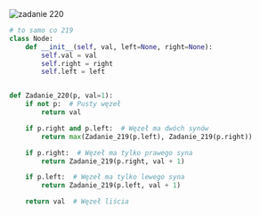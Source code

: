 <picture>
  <source srcset="../../srt/zbior_zadan/220.png" media="(prefers-color-scheme: light)">
  <source srcset="../../srt/zbior_zadan/black_220.png" media="(prefers-color-scheme: dark)">
  <img src="../../srt/zbior_zadan/black_220.png" alt="zadanie 220">
</picture>

```python
# to samo co 219
class Node:
    def __init__(self, val, left=None, right=None):
        self.val = val
        self.right = right
        self.left = left


def Zadanie_220(p, val=1):
    if not p:  # Pusty węzeł
        return val

    if p.right and p.left:  # Węzeł ma dwóch synów
        return max(Zadanie_219(p.left), Zadanie_219(p.right))

    if p.right:  # Węzeł ma tylko prawego syna
        return Zadanie_219(p.right, val + 1)

    if p.left:  # Węzeł ma tylko lewego syna
        return Zadanie_219(p.left, val + 1)

    return val  # Węzeł liścia
```


